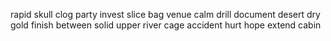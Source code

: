 rapid skull clog party invest slice bag venue calm drill document desert dry gold finish between solid upper river cage accident hurt hope extend cabin